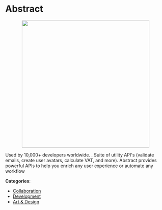# Abstract
<p align="center">
    <img width="400" src="https://raw.githubusercontent.com/apis-list/apis-list/apis/abstract/logo_256x256.png" />
</p>

Used by 10,000+ developers worldwide. . Suite of utility API's (validate emails, create user avatars, calculate VAT, and more). Abstract provides powerful APIs to help you enrich any user experience or automate any workflow



**Categories**:
- [Collaboration](https://github.com/apis-list/apis-list#collaboration)
- [Development](https://github.com/apis-list/apis-list#development)
- [Art & Design](https://github.com/apis-list/apis-list#art-and-design)






